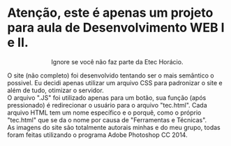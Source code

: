# Atenção, este é apenas um projeto para aula de Desenvolvimento WEB I e II.
<p align="center">Ignore se você não faz parte da Etec Horácio.</p>

<p>
  O site (não completo) foi desenvolvido tentando ser o mais semântico o possivel. Eu decidi apenas utilizar um arquivo CSS para padronizar o site e além de tudo, otimizar o servidor. <br>
  O arquivo ".JS" foi utilizado apenas para um botão, sua função (após pressionado) é redirecionar o usuário para o arquivo "tec.html". Cada arquivo HTML tem um nome específico e o porquê, como o próprio "tec.html" que se da o nome por causa de "Ferramentas e Técnicas".<br>
  As imagens do site são totalmente autorais minhas e do meu grupo, todas foram feitas utilizando o programa Adobe Photoshop CC 2014. 
</p>
